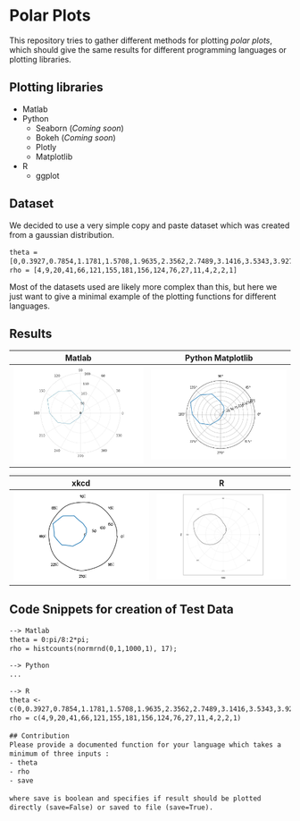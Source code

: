 # Polar Plots

This repository tries to gather different methods for plotting *polar plots*, which should give the same results for different programming languages or plotting libraries.

## Plotting libraries
- Matlab
- Python
  - Seaborn (*Coming soon*)
  - Bokeh (*Coming soon*)
  - Plotly
  - Matplotlib
- R
  - ggplot

## Dataset

We decided to use a very simple copy and paste dataset which was created from a gaussian distribution.
```
theta = [0,0.3927,0.7854,1.1781,1.5708,1.9635,2.3562,2.7489,3.1416,3.5343,3.9270,4.3197,4.7124,5.1051,5.4978,5.8905,6.2832]
rho = [4,9,20,41,66,121,155,181,156,124,76,27,11,4,2,2,1]
```
Most of the datasets used are likely more complex than this, but here we just want to give a minimal example of the plotting functions for different languages.

## Results

Matlab             |  Python Matplotlib
:-------------------------:|:-------------------------:
<img src="plots/matlab_polarplot.jpg" width="380">| <img src="plots/matplotlib_polarplot.png" width="380">

xkcd           |  R
:-------------------------:|:-------------------------:
<img src="plots/xkcd_polarplot.png" width="380">  |  <img src="plots/r_polarplot.jpg" width="380">

## Code Snippets for creation of Test Data
```
--> Matlab
theta = 0:pi/8:2*pi;
rho = histcounts(normrnd(0,1,1000,1), 17);
```
```
--> Python
...
```
```
--> R
theta <- c(0,0.3927,0.7854,1.1781,1.5708,1.9635,2.3562,2.7489,3.1416,3.5343,3.9270,4.3197,4.7124,5.1051,5.4978,5.8905,6.2832)
rho = c(4,9,20,41,66,121,155,181,156,124,76,27,11,4,2,2,1)

## Contribution
Please provide a documented function for your language which takes a minimum of three inputs :
- theta
- rho
- save

where save is boolean and specifies if result should be plotted directly (save=False) or saved to file (save=True).
